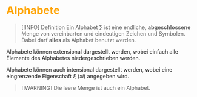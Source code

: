 # <font color = "orange">Alphabete</font>
>[!INFO] Definition
>Ein Alphabet $\sum$ ist eine endliche, **abgeschlossene** Menge von vereinbarten und eindeutigen Zeichen und Symbolen. Dabei darf **alles** als Alphabet benutzt werden.


Alphabete können extensional dargestellt werden, wobei einfach alle Elemente des Alphabetes niedergeschrieben werden.

Alphabete können auch intensional dargestellt werden, wobei eine eingrenzende Eigenschaft $\xi$ (*xi*) angegeben wird.

>[!WARNING] Die leere Menge ist auch ein Alphabet.


